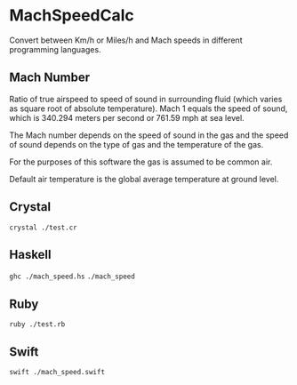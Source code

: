 # MachSpeedCalc

Convert between Km/h or Miles/h and Mach speeds in different programming languages.

## Mach Number

Ratio of true airspeed to speed of sound in surrounding fluid (which varies as square
root of absolute temperature). Mach 1 equals the speed of sound, which is 340.294 meters
per second or 761.59 mph at sea level.

The Mach number depends on the speed of sound in the gas and the speed of sound depends
on the type of gas and the temperature of the gas.

For the purposes of this software the gas is assumed to be common air.

Default air temperature is the global average temperature at ground level.

## Crystal

`crystal ./test.cr`

## Haskell

`ghc ./mach_speed.hs`
`./mach_speed`

## Ruby

`ruby ./test.rb`

## Swift

`swift ./mach_speed.swift`
